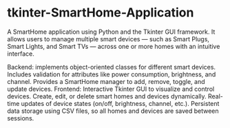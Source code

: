 # tkinter-SmartHome-Application
A SmartHome application using Python and the Tkinter GUI framework.
It allows users to manage multiple smart devices — such as Smart Plugs, Smart Lights, and Smart TVs — across one or more homes with an intuitive interface.

Backend:
  implements object-oriented classes for different smart devices.
  Includes validation for attributes like power consumption, brightness, and channel.
  Provides a SmartHome manager to add, remove, toggle, and update devices.
Frontend:
  Interactive Tkinter GUI to visualize and control devices.
  Create, edit, or delete smart homes and devices dynamically.
  Real-time updates of device states (on/off, brightness, channel, etc.).
  Persistent data storage using CSV files, so all homes and devices are saved between sessions.

